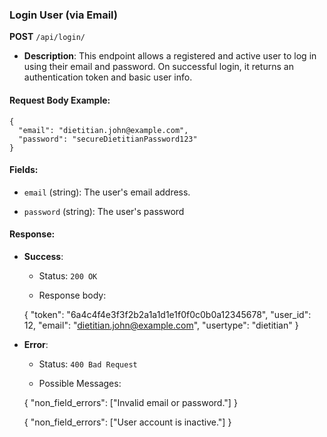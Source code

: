 ### **Login User (via Email)**

**POST** `/api/login/`

-   **Description**: This endpoint allows a registered and active user to log in using their email and password. On successful login, it returns an authentication token and basic user info.
    

#### Request Body Example:

    {
      "email": "dietitian.john@example.com",
      "password": "secureDietitianPassword123"
    }

#### Fields:
    
-   `email` (string): The user's email address.
    
-   `password` (string): The user's password
    

#### Response:

-   **Success**:
    
    -   Status: `200 OK`

    
        
    -   Response body: 

    {
        "token": "6a4c4f4e3f3f2b2a1a1d1e1f0f0c0b0a12345678",
        "user_id": 12,
        "email": "dietitian.john@example.com",
        "usertype": "dietitian"
    }

        
-   **Error**:
    
    -   Status: `400 Bad Request`
        
    -   Possible Messages:

    {
        "non_field_errors": ["Invalid email or password."]
    }

    {
        "non_field_errors": ["User account is inactive."]
    }


        
